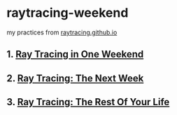# raytracing-weekend

my practices from [raytracing.github.io](raytracing.github.io)

## 1. [Ray Tracing in One Weekend](https://raytracing.github.io/books/RayTracingInOneWeekend.html)

## 2. [Ray Tracing: The Next Week](https://raytracing.github.io/books/RayTracingTheNextWeek.html)

## 3. [Ray Tracing: The Rest Of Your Life](https://raytracing.github.io/books/RayTracingTheRestOfYourLife.html)

